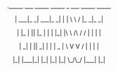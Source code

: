 <p align="center">._____ ___ _____ _____ _   ___        _____ _____ </p>
<p align="center">|  ___|_ _|  ___|_   _| | | \ \      / |_ _|_   _|</p>
<p align="center">| |_   | || |_    | | | |_| |\ \ /\ / / | |  | |</p>
<p align="center">|  _|  | ||  _|   | | |  _  | \ V  V /  | |  | |</p>
<p align="center">|_|   |___|_|     |_| |_| |_|  \_/\_/  |___| |_|</p>
